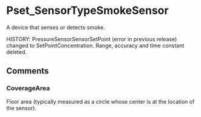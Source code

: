 # Pset_SensorTypeSmokeSensor

A device that senses or detects smoke.
<!-- end of short definition -->

 HISTORY: PressureSensorSensorSetPoint (error in previous release) changed to SetPointConcentration. Range, accuracy and time constant deleted.


## Comments

### CoverageArea

Floor area (typically measured as a circle whose center is at the location of the sensor).


